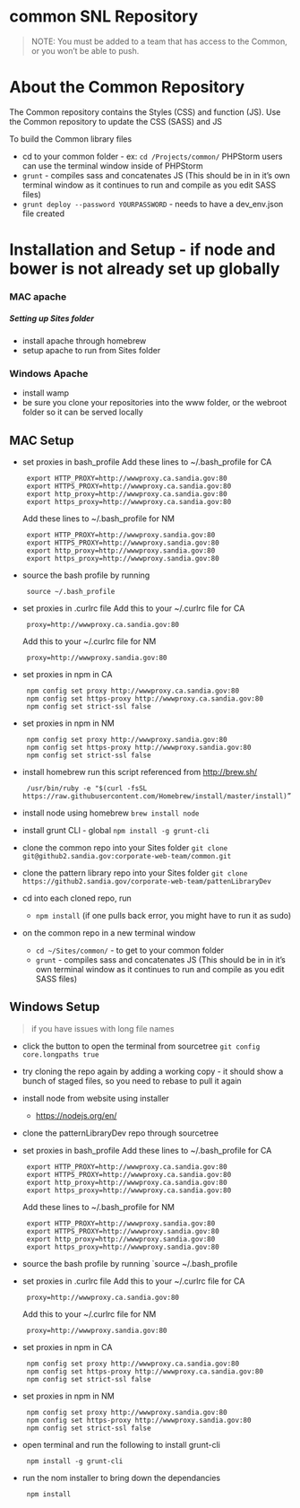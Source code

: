 # common SNL Repository

> NOTE: You must be added to a team that has access to the Common, or you won’t be able to push.

# About the Common Repository
The Common repository contains the Styles (CSS) and function (JS).
  Use the Common repository to update the CSS (SASS) and JS

  To build the Common library files
  - cd to your common folder - ex: `cd /Projects/common/`  PHPStorm users can use the terminal window inside of PHPStorm
  - `grunt` - compiles sass and concatenates JS (This should be in in it’s own terminal window as it continues to run and compile as you edit SASS files)
  - `grunt deploy --password YOURPASSWORD`  - needs to have a dev_env.json file created


# Installation and Setup - if node and bower is not already set up globally

### MAC apache
##### Setting up Sites folder
- install apache through homebrew 
- setup apache to run from Sites folder 

### Windows Apache
 - install wamp
 - be sure you clone your repositories into the www folder, or the webroot folder so it can be served locally


## MAC Setup
 - set proxies in bash_profile
	Add these lines to ~/.bash_profile for CA

		export HTTP_PROXY=http://wwwproxy.ca.sandia.gov:80
		export HTTPS_PROXY=http://wwwproxy.ca.sandia.gov:80
		export http_proxy=http://wwwproxy.ca.sandia.gov:80
		export https_proxy=http://wwwproxy.ca.sandia.gov:80
		
	Add these lines to ~/.bash_profile for NM
	
		export HTTP_PROXY=http://wwwproxy.sandia.gov:80
		export HTTPS_PROXY=http://wwwproxy.sandia.gov:80
		export http_proxy=http://wwwproxy.sandia.gov:80
		export https_proxy=http://wwwproxy.sandia.gov:80
		
 - source the bash profile by running

		source ~/.bash_profile
 - set proxies in .curlrc file
	Add this to your ~/.curlrc file for CA

		proxy=http://wwwproxy.ca.sandia.gov:80
	Add this to your ~/.curlrc file for NM
	
		proxy=http://wwwproxy.sandia.gov:80	
 - set proxies in npm in CA

		npm config set proxy http://wwwproxy.ca.sandia.gov:80
		npm config set https-proxy http://wwwproxy.ca.sandia.gov:80
		npm config set strict-ssl false
    
 - set proxies in npm in NM

		npm config set proxy http://wwwproxy.sandia.gov:80
		npm config set https-proxy http://wwwproxy.sandia.gov:80
		npm config set strict-ssl false
		
 - install homebrew
	run this script referenced from http://brew.sh/

		/usr/bin/ruby -e "$(curl -fsSL https://raw.githubusercontent.com/Homebrew/install/master/install)”

 - install node using homebrew
	`brew install node`
 - install grunt CLI - global
	`npm install -g grunt-cli`
 - clone the common repo into your Sites folder
	`git clone git@github2.sandia.gov:corporate-web-team/common.git`
 - clone the pattern library repo into your Sites folder
	`git clone https://github2.sandia.gov/corporate-web-team/pattenLibraryDev`
 - cd into each cloned repo, run 
   - `npm install` (if one pulls back error, you might have to run it as sudo)
   
- on the common repo in a new terminal window
  - `cd ~/Sites/common/` - to get to your common folder
  - `grunt` - compiles sass and concatenates JS (This should be in in it’s own terminal window as it continues to run and compile as you edit SASS files)



## Windows Setup
 > if you have issues with long file names
   - click the button to open the terminal from sourcetree `git config core.longpaths true`
   - try cloning the repo again by adding a working copy
    - it should show a bunch of staged files, so you need to rebase to pull it again

 - install node from website using installer
   - https://nodejs.org/en/
 - clone the patternLibraryDev repo through sourcetree
 - set proxies in bash_profile
	Add these lines to ~/.bash_profile for CA

		export HTTP_PROXY=http://wwwproxy.ca.sandia.gov:80
		export HTTPS_PROXY=http://wwwproxy.ca.sandia.gov:80
		export http_proxy=http://wwwproxy.ca.sandia.gov:80
		export https_proxy=http://wwwproxy.ca.sandia.gov:80
		
	Add these lines to ~/.bash_profile for NM
	
		export HTTP_PROXY=http://wwwproxy.sandia.gov:80
		export HTTPS_PROXY=http://wwwproxy.sandia.gov:80
		export http_proxy=http://wwwproxy.sandia.gov:80
		export https_proxy=http://wwwproxy.sandia.gov:80
		
 - source the bash profile by running
	`source ~/.bash_profile
 - set proxies in .curlrc file
	Add this to your ~/.curlrc file for CA

		proxy=http://wwwproxy.ca.sandia.gov:80
	Add this to your ~/.curlrc file for NM
	
		proxy=http://wwwproxy.sandia.gov:80	
 - set proxies in npm in CA

		npm config set proxy http://wwwproxy.ca.sandia.gov:80
		npm config set https-proxy http://wwwproxy.ca.sandia.gov:80
		npm config set strict-ssl false
    
 - set proxies in npm in NM

		npm config set proxy http://wwwproxy.sandia.gov:80
		npm config set https-proxy http://wwwproxy.sandia.gov:80
		npm config set strict-ssl false
    
 - open terminal and run the following to install grunt-cli

		npm install -g grunt-cli
    
 - run the nom installer to bring down the dependancies

		npm install



